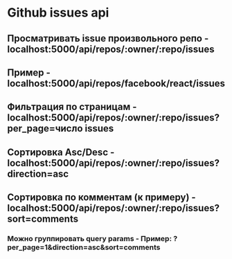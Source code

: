 <h1>Github issues api</h1>

<h2>Просматривать issue произвольного репо - localhost:5000/api/repos/:owner/:repo/issues</h2>
<h2>Пример - localhost:5000/api/repos/facebook/react/issues</h2>

<h2>Фильтрация по страницам - localhost:5000/api/repos/:owner/:repo/issues?per_page=число issues</h2>
<h2>Сортировка Asc/Desc - localhost:5000/api/repos/:owner/:repo/issues?direction=asc</h2>
<h2>Сортировка по комментам (к примеру) - localhost:5000/api/repos/:owner/:repo/issues?sort=comments</h2>
<h3>Можно группировать query params - Пример: ?per_page=1&direction=asc&sort=comments</h3>